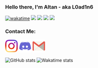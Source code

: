 ### Hello there, I'm Altan - aka L0ad1n6
[![wakatime](https://wakatime.com/badge/user/fdbac85c-fc42-48ac-ac8d-5e29fabd2ed5.svg)](https://wakatime.com/@fdbac85c-fc42-48ac-ac8d-5e29fabd2ed5)
![](https://img.shields.io/badge/OS-MacOS-informational?style=flat&logo=apple&logoColor=white&color=e2563f)
![](https://img.shields.io/badge/Code-Python-informational?style=flat&logo=python&logoColor=white&color=e2563f)
![](https://img.shields.io/badge/Code-Rust-informational?style=flat&logo=Rust&logoColor=white&color=e2563f)
![](https://img.shields.io/badge/Editor-VS%20Code-informational?style=flat&logo=visualstudiocode&logoColor=white&color=e2563f)

### Contact Me: 
[<img src="https://raw.githubusercontent.com/L0ad1n6/L0ad1n6/master/icons/instagram.png" alt="Instagram" width="40"/>](https://www.instagram.com/altanmunver/)
[<img src="https://raw.githubusercontent.com/L0ad1n6/L0ad1n6/master/icons/discord.png" alt="Discord" width="40"/>](https://discord.gg/8us8PFDXYu)
[<img src="https://raw.githubusercontent.com/L0ad1n6/L0ad1n6/master/icons/mail.png" alt="Mail" width="40"/>](mailto:altan.mehmet.unver@gmail.com)

![GitHub stats](https://github-readme-stats.vercel.app/api?username=L0ad1n6&show_icons=true&theme=tokyonight&hide_border=true&count_private=true)
![Wakatime stats](https://github-readme-stats.vercel.app/api/wakatime?username=L0ad1n6&show_icons=true&theme=tokyonight&hide_border=true&v=2&langs_count=15)

